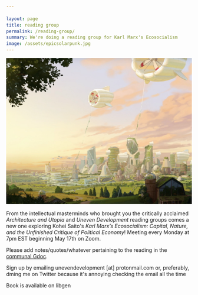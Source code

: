 ```yaml
---

layout: page
title: reading group
permalink: /reading-group/
summary: We're doing a reading group for Karl Marx's Ecosocialism
image: /assets/epicsolarpunk.jpg
---
```

<img src="/assets/epicsolarpunk.jpg" alt="a better world is possible" width="1000"/>

From the intellectual masterminds who brought you the critically acclaimed _Architecture and Utopia_ and _Uneven Development_ reading groups comes a new one exploring Kohei Saito's _Karl Marx’s Ecosocialism: Capital, Nature, and the Unfinished Critique of Political Economy_! Meeting every Monday at 7pm EST beginning May 17th on Zoom.

Please add notes/quotes/whatever pertaining to the reading in the <a href="https://docs.google.com/document/d/1BFQuHb3W3rTZEuOcpCIa0rOwvSCgQCUyMUh5mQ3qkHY/edit?usp=sharing">communal Gdoc</a>.

Sign up by emailing unevendevelopment [at] protonmail.com or, preferably, dming me on Twitter because it's annoying checking the email all the time

Book is available on libgen
